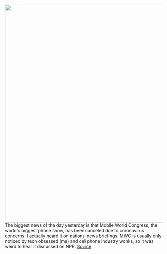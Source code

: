 <img src='https://cdn.vox-cdn.com/thumbor/spfYPmQAjvLtjoiiUbub8AVJgIA=/0x0:4150x2807/1200x800/filters:focal(1743x1072:2407x1736)/cdn.vox-cdn.com/uploads/chorus_image/image/66305825/1200350923.jpg.0.jpg' width='700px' /><br/>
The biggest news of the day yesterday is that Mobile World Congress, the world's biggest phone show, has been canceled due to coronavirus concerns. I actually heard it on national news briefings. MWC is usually only noticed by tech obsessed (me) and cell phone industry wonks, so it was weird to hear it discussed on NPR.
<a href='https://www.theverge.com/tech/2020/2/13/21135777/mobile-world-congress-cancellation-whats-next'> Source <a/>